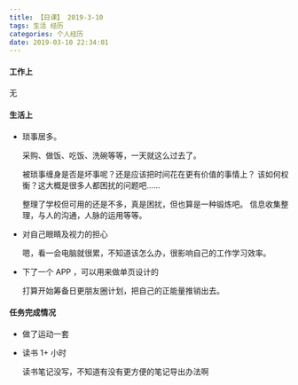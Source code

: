 ```yaml
---
title: 【日课】 2019-3-10
tags: 生活 经历
categories: 个人经历
date: 2019-03-10 22:34:01
---
```



#### 工作上
无

#### 生活上

* 琐事居多。
  
  采购、做饭、吃饭、洗碗等等，一天就这么过去了。

  被琐事缠身是否是坏事呢？还是应该把时间花在更有价值的事情上？
  该如何权衡？这大概是很多人都困扰的问题吧……

  整理了学校但可用的还是不多，真是困扰，但也算是一种锻炼吧。
  信息收集整理，与人的沟通，人脉的运用等等。

* 对自己眼睛及视力的担心
  
  嗯，看一会电脑就很累，不知道该怎么办，很影响自己的工作学习效率。

* 下了一个 APP ，可以用来做单页设计的
  
  打算开始筹备日更朋友圈计划，把自己的正能量推销出去。
  
  
#### 任务完成情况
* 做了运动一套
  
* 读书 1+ 小时
  
  读书笔记没写，不知道有没有更方便的笔记导出办法啊

